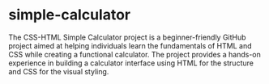# simple-calculator
The CSS-HTML Simple Calculator project is a beginner-friendly GitHub project aimed at helping individuals learn the fundamentals of HTML and CSS while creating a functional calculator. The project provides a hands-on experience in building a calculator interface using HTML for the structure and CSS for the visual styling.
